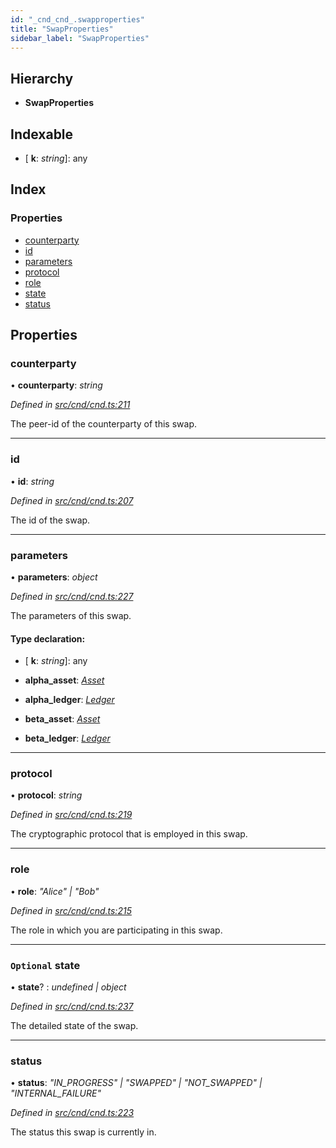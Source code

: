```yaml
---
id: "_cnd_cnd_.swapproperties"
title: "SwapProperties"
sidebar_label: "SwapProperties"
---
```


## Hierarchy

* **SwapProperties**

## Indexable

* \[ **k**: *string*\]: any

## Index

### Properties

* [counterparty](_cnd_cnd_.swapproperties.md#counterparty)
* [id](_cnd_cnd_.swapproperties.md#id)
* [parameters](_cnd_cnd_.swapproperties.md#parameters)
* [protocol](_cnd_cnd_.swapproperties.md#protocol)
* [role](_cnd_cnd_.swapproperties.md#role)
* [state](_cnd_cnd_.swapproperties.md#optional-state)
* [status](_cnd_cnd_.swapproperties.md#status)

## Properties

###  counterparty

• **counterparty**: *string*

*Defined in [src/cnd/cnd.ts:211](https://github.com/comit-network/comit-js-sdk/blob/ee6360f/src/cnd/cnd.ts#L211)*

The peer-id of the counterparty of this swap.

___

###  id

• **id**: *string*

*Defined in [src/cnd/cnd.ts:207](https://github.com/comit-network/comit-js-sdk/blob/ee6360f/src/cnd/cnd.ts#L207)*

The id of the swap.

___

###  parameters

• **parameters**: *object*

*Defined in [src/cnd/cnd.ts:227](https://github.com/comit-network/comit-js-sdk/blob/ee6360f/src/cnd/cnd.ts#L227)*

The parameters of this swap.

#### Type declaration:

* \[ **k**: *string*\]: any

* **alpha_asset**: *[Asset](_cnd_cnd_.asset.md)*

* **alpha_ledger**: *[Ledger](_cnd_cnd_.ledger.md)*

* **beta_asset**: *[Asset](_cnd_cnd_.asset.md)*

* **beta_ledger**: *[Ledger](_cnd_cnd_.ledger.md)*

___

###  protocol

• **protocol**: *string*

*Defined in [src/cnd/cnd.ts:219](https://github.com/comit-network/comit-js-sdk/blob/ee6360f/src/cnd/cnd.ts#L219)*

The cryptographic protocol that is employed in this swap.

___

###  role

• **role**: *"Alice" | "Bob"*

*Defined in [src/cnd/cnd.ts:215](https://github.com/comit-network/comit-js-sdk/blob/ee6360f/src/cnd/cnd.ts#L215)*

The role in which you are participating in this swap.

___

### `Optional` state

• **state**? : *undefined | object*

*Defined in [src/cnd/cnd.ts:237](https://github.com/comit-network/comit-js-sdk/blob/ee6360f/src/cnd/cnd.ts#L237)*

The detailed state of the swap.

___

###  status

• **status**: *"IN_PROGRESS" | "SWAPPED" | "NOT_SWAPPED" | "INTERNAL_FAILURE"*

*Defined in [src/cnd/cnd.ts:223](https://github.com/comit-network/comit-js-sdk/blob/ee6360f/src/cnd/cnd.ts#L223)*

The status this swap is currently in.

